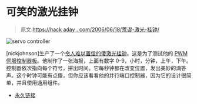 # 可笑的激光挂钟

> 原文:[https://hack aday . com/2006/06/18/荒谬-激光-挂钟/](https://hackaday.com/2006/06/18/ridiculous-laser-wall-clock/)

![servo controller](../Images/0641835f03ac1ab2757de92ebdc2085b.png)

[nickjohnson]生产了一个[令人难以置信的傻激光挂钟](http://uvasux.googlepages.com/laserlightshowwallclock)。这是为了测试他的 [PWM 伺服控制器板](http://uvasux.googlepages.com/pwmmodulator)。他制作了一张海报，上面有数字 0-9，小时，分钟，上午，下午。控制器依次指向每个符号，拼出时间。它每秒钟都在改变位置，发出美妙的滴答声。这个时钟可能有点傻，但你应该看看他的并行端口控制器，因为它的设计很简单，并且使用通用组件。

*   [永久链接](http://uvasux.googlepages.com/laserlightshowwallclock)